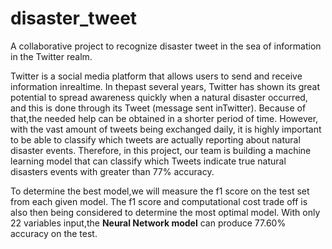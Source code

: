 # disaster_tweet
A collaborative project to recognize disaster tweet in the sea of information in the Twitter realm. 

Twitter is a social media platform that allows users to send and receive information inrealtime. In thepast several years, Twitter has shown its great potential to spread awareness quickly when a natural disaster occurred, and this is done through its Tweet (message sent inTwitter). Because of that,the needed help can be obtained in a shorter period of time. However, with the vast amount of tweets being exchanged daily, it is highly important to be able to classify which tweets are actually reporting about natural disaster events. Therefore, in this project, our team is building a machine learning model that can classify which Tweets indicate true natural disasters events with greater than 77% accuracy. 

To determine the best model,we will measure the f1 score on the test set from each given model. The f1 score and computational cost trade off is also then being considered to determine the most optimal model. With only 22 variables input,the **Neural Network model** can produce 77.60% accuracy on the test.

